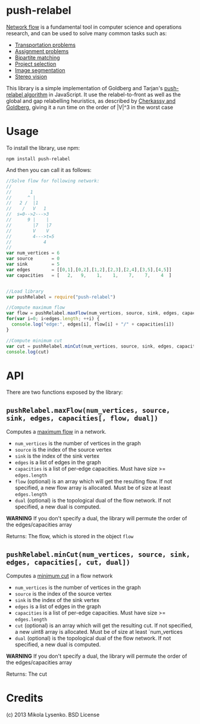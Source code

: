 push-relabel
============
[Network flow](http://en.wikipedia.org/wiki/Flow_network) is a fundamental tool in computer science and operations research, and can be used to solve many common tasks such as:

* [Transportation problems](http://en.wikipedia.org/wiki/Transportation_problem)
* [Assignment problems](http://en.wikipedia.org/wiki/Assignment_problem)
* [Bipartite matching](http://en.wikipedia.org/wiki/Bipartite_matching#Maximum_bipartite_matchings)
* [Project selection](http://www.jstor.org/discover/10.2307/2582634?uid=3739664&uid=2&uid=4&uid=3739256&sid=21101798266301)
* [Image segmentation](http://en.wikipedia.org/wiki/Graph_cuts_in_computer_vision)
* [Stereo vision](http://ieeexplore.ieee.org/xpl/login.jsp?tp=&arnumber=1315016&url=http%3A%2F%2Fieeexplore.ieee.org%2Fxpls%2Fabs_all.jsp%3Farnumber%3D1315016)

This library is a simple implementation of Goldberg and Tarjan's [push-relabel algorithm](http://en.wikipedia.org/wiki/Push%E2%80%93relabel_maximum_flow_algorithm) in JavaScript.  It use the relabel-to-front as well as the global and gap relabelling heuristics, as described by [Cherkassy and Goldberg](https://www.ads.tuwien.ac.at/teaching/archiv/praktika/CherkasskyGoldberg-1995-MaxFlow.pdf), giving it a run time on the order of |V|^3 in the worst case

Usage
=====
To install the library, use npm:

    npm install push-relabel
    
And then you can call it as follows:

```javascript
//Solve flow for following network:
//
//       1
//      ^ |
//   2 /  |1
//    /   V   1
//  s=0-->2--->3
//      9 |    |
//        |7   |7
//        V    V
//        4--->t=5
//            4
//
var num_vertices = 6
var source       = 0
var sink         = 5
var edges        = [[0,1],[0,2],[1,2],[2,3],[2,4],[3,5],[4,5]]
var capacities   = [   2,   9,    1,    1,    7,    7,    4  ]


//Load library
var pushRelabel = require("push-relabel")

//Compute maximum flow
var flow = pushRelabel.maxFlow(num_vertices, source, sink, edges, capacities)
for(var i=0; i<edges.length; ++i) {
  console.log("edge:", edges[i], flow[i] + "/" + capacities[i])
}

//Compute minimum cut
var cut = pushRelabel.minCut(num_vertices, source, sink, edges, capacities)
console.log(cut)
```

API
===
There are two functions exposed by the library:

`pushRelabel.maxFlow(num_vertices, source, sink, edges, capacities[, flow, dual])`
----------------------------------------------------------------------------------
Computes a [maximum flow](http://en.wikipedia.org/wiki/Maximum_flow_problem) in a network.

* `num_vertices` is the number of vertices in the graph
* `source` is the index of the source vertex
* `sink` is the index of the sink vertex
* `edges` is a list of edges in the graph
* `capacities` is a list of per-edge capacities.  Must have size >= `edges.length`
* `flow` (optional) is an array which will get the resulting flow.  If not specified, a new flow array is allocated.  Must be of size at least `edges.length`
* `dual` (optional) is the topological dual of the flow network.  If not specified, a new dual is computed.

**WARNING** If you don't specify a dual, the library will permute the order of the edges/capacities array

Returns: The flow, which is stored in the object `flow`

`pushRelabel.minCut(num_vertices, source, sink, edges, capacities[, cut, dual])`
--------------------------------------------------------------------------------
Computes a [minimum cut](http://en.wikipedia.org/wiki/Minimum_cut) in a flow network

* `num_vertices` is the number of vertices in the graph
* `source` is the index of the source vertex
* `sink` is the index of the sink vertex
* `edges` is a list of edges in the graph
* `capacities` is a list of per-edge capacities.  Must have size >= `edges.length`
* `cut` (optional) is an array which will get the resulting cut.  If not specified, a new uint8 array is allocated.  Must be of size at least `num_vertices
* `dual` (optional) is the topological dual of the flow network.  If not specified, a new dual is computed.

**WARNING** If you don't specify a dual, the library will permute the order of the edges/capacities array

Returns: The cut

Credits
=======
(c) 2013 Mikola Lysenko.  BSD License
